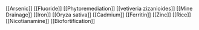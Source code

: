 [[Arsenic]]
[[Fluoride]]
[[Phytoremediation]]
[[vetiveria zizanioides]]
[[Mine Drainage]]
[[Iron]]
[[Oryza sativa]]
[[Cadmium]]
[[Ferritin]]
[[Zinc]]
[[Rice]]
[[Nicotianamine]]
[[Biofortification]]
